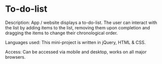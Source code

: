 # To-do-list

Description: App / website displays a to-do-list. The user can interact with the list by adding items to the list, removing them upon completion and dragging the items to change their chronological order. 

Languages used: This mini-project is written in jQuery, HTML & CSS.

Access: Can be accessed via mobile and desktop, works on all major browsers.
